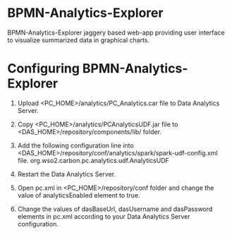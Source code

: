 BPMN-Analytics-Explorer
=======================

BPMN-Analytics-Explorer jaggery based web-app providing user interface to visualize summarized data in graphical charts.

Configuring BPMN-Analytics-Explorer
===================================

1. Upload <PC_HOME>/analytics/PC_Analytics.car file to Data Analytics Server.

2. Copy <PC_HOME>/analytics/PCAnalyticsUDF.jar file to <DAS_HOME>/repository/components/lib/ folder.

3. Add the following configuration line into <DAS_HOME>/repository/conf/analytics/spark/spark-udf-config.xml file.
    <class-name>org.wso2.carbon.pc.analytics.udf.AnalyticsUDF</class-name>

4. Restart the Data Analytics Server.

5. Open pc.xml in <PC_HOME>/repository/conf folder and change the value of analyticsEnabled element to true.

6. Change the values of dasBaseUrl, dasUsername and dasPassword elements in pc.xml according to your Data Analytics Server configuration.
